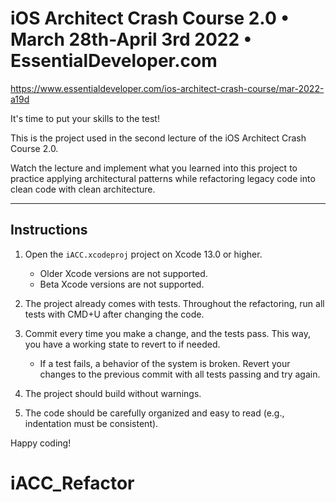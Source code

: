 # iOS Architect Crash Course 2.0 • March 28th-April 3rd 2022 • EssentialDeveloper.com

https://www.essentialdeveloper.com/ios-architect-crash-course/mar-2022-a19d

It's time to put your skills to the test!

This is the project used in the second lecture of the iOS Architect Crash Course 2.0.

Watch the lecture and implement what you learned into this project to practice applying architectural patterns while refactoring legacy code into clean code with clean architecture.

---

## Instructions

1) Open the `iACC.xcodeproj` project on Xcode 13.0 or higher.

	- Older Xcode versions are not supported.
	- Beta Xcode versions are not supported.

2) The project already comes with tests. Throughout the refactoring, run all tests with CMD+U after changing the code.

3) Commit every time you make a change, and the tests pass. This way, you have a working state to revert to if needed.

	- If a test fails, a behavior of the system is broken. Revert your changes to the previous commit with all tests passing and try again.

4) The project should build without warnings.

5) The code should be carefully organized and easy to read (e.g., indentation must be consistent).

Happy coding!
# iACC_Refactor
